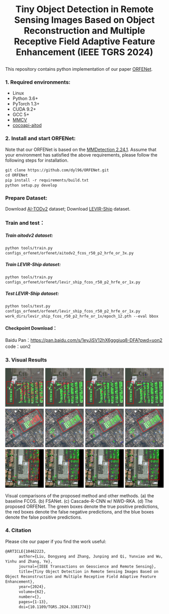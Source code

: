 # <p align=center> Tiny Object Detection in Remote Sensing Images Based on Object Reconstruction and Multiple Receptive Field Adaptive Feature Enhancement    (IEEE TGRS 2024) </p>

This repository contains python implementation of our paper [ORFENet](https://ieeexplore.ieee.org/document/10462223).

### 1. Required environments:
* Linux
* Python 3.6+
* PyTorch 1.3+
* CUDA 9.2+
* GCC 5+
* [MMCV](https://mmcv.readthedocs.io/en/latest/#installation)
* [cocoapi-aitod](https://github.com/jwwangchn/cocoapi-aitod)


### 2. Install and start ORFENet:

Note that our ORFENet is based on the [MMDetection 2.24.1](https://github.com/open-mmlab/mmdetection). Assume that your environment has satisfied the above requirements, please follow the following steps for installation.

```shell script
git clone https://github.com/dyl96/ORFENet.git
cd ORFENet
pip install -r requirements/build.txt
python setup.py develop
```
### Prepare Dataset:
Download [AI-TODv2](https://drive.google.com/drive/folders/1Er14atDO1cBraBD4DSFODZV1x7NHO_PY?usp=sharing) dataset; Download [LEVIR-Ship](https://github.com/WindVChen/LEVIR-Ship) dataset.

### Train and test：
##### Train aitodv2 dataset:
```
python tools/train.py configs_orfenet/orfenet/aitodv2_fcos_r50_p2_hrfe_or_3x.py
```
##### Train LEVIR-Ship dataset:
```
python tools/train.py configs_orfenet/orfenet/levir_ship_fcos_r50_p2_hrfe_or_1x.py
```
##### Test LEVIR-Ship dataset:
```
python tools/test.py configs_orfenet/orfenet/levir_ship_fcos_r50_p2_hrfe_or_1x.py work_dirs/levir_ship_fcos_r50_p2_hrfe_or_1x/epoch_12.pth --eval bbox
```
#### Checkpoint Download：
Baidu Pan：https://pan.baidu.com/s/1eyJiSV12hX6gggiuq8-DFA?pwd=uon2 
code：uon2 


### 3. Visual Results
<p align="center">
    <img src="assets/1.png"/> <br />
</p>
Visual comparisons of the proposed method and other methods. (a) the baseline FCOS. (b) FSANet. (c) Cascade-R-CNN w/ NWD-RKA. (d) The proposed ORFENet. The green boxes denote the true positive predictions, the red boxes denote the false negative predictions, and the blue boxes denote the false positive predictions.

### 4. Citation

Please cite our paper if you find the work useful:

    @ARTICLE{10462223,
          author={Liu, Dongyang and Zhang, Junping and Qi, Yunxiao and Wu, Yinhu and Zhang, Ye},
          journal={IEEE Transactions on Geoscience and Remote Sensing}, 
          title={Tiny Object Detection in Remote Sensing Images Based on Object Reconstruction and Multiple Receptive Field Adaptive Feature Enhancement}, 
          year={2024},
          volume={62},
          number={},
          pages={1-13},
          doi={10.1109/TGRS.2024.3381774}}

